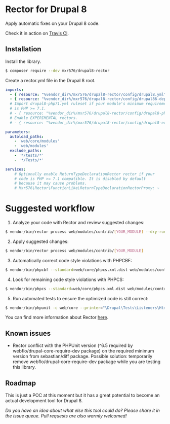 # Rector for Drupal 8

Apply automatic fixes on your Drupal 8 code.

Check it in action on [Travis CI](https://travis-ci.org/mxr576/drupal8-rector/builds).

## Installation

Install the library.

```bash
$ composer require --dev mxr576/drupal8-rector
```

Create a rector.yml file in the Drupal 8 root.

```yml
imports:
  - { resource: "%vendor_dir%/mxr576/drupal8-rector/config/drupal8.yml" }
  - { resource: "%vendor_dir%/mxr576/drupal8-rector/config/drupal86-deprecations.yml" }
  # Import drupal8-php71.yml ruleset if your module's minimum requirement
  # is PHP >= 7.1.
  # - { resource: "%vendor_dir%/mxr576/drupal8-rector/config/drupal8-php71.yml" }
  # Enable EXPERIMENTAL rectors.
  # - { resource: "%vendor_dir%/mxr576/drupal8-rector/config/drupal8-experimental.yml" }

parameters:
  autoload_paths:
    - 'web/core/modules'
    - 'web/modules'
  exclude_paths:
    - '*/tests/*'
    - '*/Tests/*'

services:
    # Optionally enable ReturnTypeDeclarationRector rector if your
    # code is PHP >= 7.1 compatible. It is disabled by default
    # because it may cause problems.
    # Mxr576\Rector\FunctionLike\ReturnTypeDeclarationRectorProxy: ~
```
# Suggested workflow

1. Analyze your code with Rector and review suggested changes:

```sh
$ vendor/bin/rector process web/modules/contrib/[YOUR_MODULE] --dry-run
```

2. Apply suggested changes:

```sh
$ vendor/bin/rector process web/modules/contrib/[YOUR_MODULE]
```

3. Automatically correct code style violations with PHPCBF:

```sh
$ vendor/bin/phpcbf --standard=web/core/phpcs.xml.dist web/modules/contrib/[YOUR_MODULE] -s --colors
```
4. Look for remaining code style violations with PHPCS:

```sh
$ vendor/bin/phpcs --standard=web/core/phpcs.xml.dist web/modules/contrib/[YOUR_MODULE] -s --colors
```

5. Run automated tests to ensure the optimized code is still correct:

```sh
$ vendor/bin/phpunit -c web/core --printer="\Drupal\Tests\Listeners\HtmlOutputPrinter" -v --debug web/modules/contrib/[YOUR_MODULE]/tests
```

You can find more information about Rector [here](https://github.com/rectorphp/rector).

## Known issues

* Rector conflict with the PHPUnit version (^6.5 required by webflo/drupal-core-require-dev package) on the required minimum version from sebastian/diff package. Possible solution: temporarily remove webflo/drupal-core-require-dev package while you are testing this library.

## Roadmap

This is just a POC at this moment but it has a great potential to become an actual development tool for Drupal 8.

*Do you have an idea about what else this tool could do? Please share it in the issue queue. Pull requests are also warmly welcomed!*
